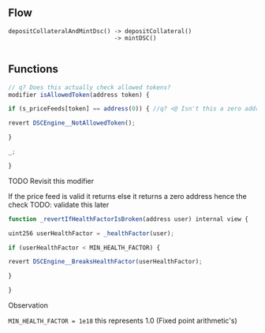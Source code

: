 

## Flow



```
depositCollateralAndMintDsc() -> depositCollateral()
							  -> mintDSC()
	

```


## Functions

```js
// q? Does this actually check allowed tokens?
modifier isAllowedToken(address token) {

if (s_priceFeeds[token] == address(0)) { //q? <@ Isn't this a zero address check?

revert DSCEngine__NotAllowedToken();

}

_;

}
```

 TODO Revisit this modifier
 


If the price feed is valid it returns else it returns a zero address hence the check
TODO: validate this later



```js
function _revertIfHealthFactorIsBroken(address user) internal view {

uint256 userHealthFactor = _healthFactor(user);

if (userHealthFactor < MIN_HEALTH_FACTOR) {

revert DSCEngine__BreaksHealthFactor(userHealthFactor);

}

}
```


Observation

`MIN_HEALTH_FACTOR = 1e18`   this represents 1.0 (Fixed point arithmetic's)
